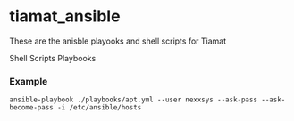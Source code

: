 # tiamat_ansible

These are the anisble playooks and shell scripts for Tiamat

Shell Scripts
Playbooks

### Example
```shell
ansible-playbook ./playbooks/apt.yml --user nexxsys --ask-pass --ask-become-pass -i /etc/ansible/hosts
```
